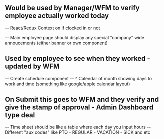 ## Would be used by Manager/WFM to verify employee actually worked today

<!-- -- Connect Clock in and Out to DB -->

-- React/Redux Context on if clocked in or not

<!-- -- Need to redesign the whole employee dashboard (look at notebook for sketch) -->

-- Main employee page should display any special "company" wide annoucements (either banner or own component)

## Used by employee to see when they worked - updated by WFM

-- Create schedule component
-- ^ Calendar of month showing days to work and time (something like google/apple calendar layout)

## On Submit this goes to WFM and they verify and give the stamp of approval - Admin Dashboard type deal

-- Time sheet should be like a table where each day you input hours
-- Different "aux codes" like PTO - REGULAR - VACATION - SICK and etc
